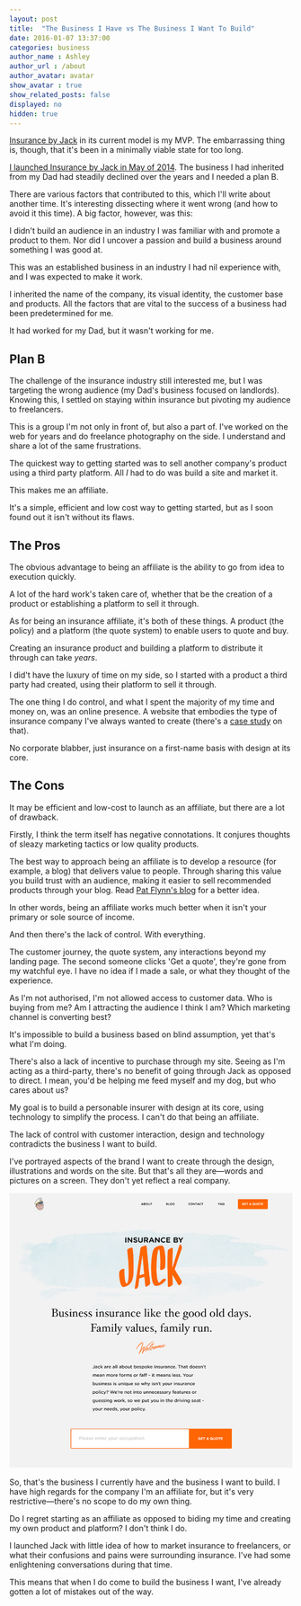 ```yaml
---
layout: post
title:  "The Business I Have vs The Business I Want To Build"
date: 2016-01-07 13:37:00
categories: business
author_name : Ashley
author_url : /about
author_avatar: avatar
show_avatar : true
show_related_posts: false
displayed: no
hidden: true
---
```


<a href="http://insurancebyjack.co.uk">Insurance by Jack</a> in its current model is my MVP. The embarrassing thing is, though, that it's been in a minimally viable state for too long.

<a href="https://storify.com/insurancebyjack/insurance-by-jack-launch-at-dot-york">I launched Insurance by Jack in May of 2014</a>. The business I had inherited from my Dad had steadily declined over the years and I needed a plan B.

There are various factors that contributed to this, which I'll write about another time. It's interesting dissecting where it went wrong (and how to avoid it this time). A big factor, however, was this:

I didn't build an audience in an industry I was familiar with and promote a product to them. Nor did I uncover a passion and build a business around something I was good at.

This was an established business in an industry I had nil experience with, and I was expected to make it work.

I inherited the name of the company, its visual identity, the customer base and products. All the factors that are vital to the success of a business had been predetermined for me.

It had worked for my Dad, but it wasn't working for me.

<h2>Plan B</h2>

The challenge of the insurance industry still interested me, but I was targeting the wrong audience (my Dad's business focused on landlords). Knowing this, I settled on staying within insurance but pivoting my audience to freelancers.

This is a group I'm not only in front of, but also a part of. I've worked on the web for years and do freelance photography on the side. I understand and share a lot of the same frustrations.

The quickest way to getting started was to sell another company's product using a third party platform. All _I_ had to do was build a site and market it.

This makes me an affiliate.

It's a simple, efficient and low cost way to getting started, but as I soon found out it isn't without its flaws.

<h2>The Pros</h2>

The obvious advantage to being an affiliate is the ability to go from idea to execution quickly.

A lot of the hard work's taken care of, whether that be the creation of a product or establishing a platform to sell it through.

As for being an insurance affiliate, it's both of these things. A product (the policy) and a platform (the quote system) to enable users to quote and buy.

Creating an insurance product and building a platform to distribute it through can take _years_.

I did't have the luxury of time on my side, so I started with a product a third party had created, using their platform to sell it through.

The one thing I do control, and what I spent the majority of my time and money on, was an online presence. A website that embodies the type of insurance company I've always wanted to create (there's a <a href="http://simpleasmilk.com/case-studies/insurance-by-jack/">case study</a> on that).

No corporate blabber, just insurance on a first-name basis with design at its core.

<h2>The Cons</h2>

It may be efficient and low-cost to launch as an affiliate, but there are a lot of drawback.

Firstly, I think the term itself has negative connotations. It conjures thoughts of sleazy marketing tactics or low quality products.

The best way to approach being an affiliate is to develop a resource (for example, a blog) that delivers value to people. Through sharing this value you build trust with an audience, making it easier to sell recommended products through your blog. Read <a href="http://www.smartpassiveincome.com/affiliate-marketing-strategies/">Pat Flynn's blog</a> for a better idea.

In other words, being an affiliate works much better when it isn't your primary or sole source of income.

And then there's the lack of control. With everything.

The customer journey, the quote system, any interactions beyond my landing page. The second someone clicks 'Get a quote', they're gone from my watchful eye. I have no idea if I made a sale, or what they thought of the experience.

As I'm not authorised, I'm not allowed access to customer data. Who is buying from me? Am I attracting the audience I think I am? Which marketing channel is converting best?

It's impossible to build a business based on blind assumption, yet that's what I'm doing.

There's also a lack of incentive to purchase through my site. Seeing as I'm acting as a third-party, there's no benefit of going through Jack as opposed to direct. I mean, you'd be helping me feed myself and my dog, but who cares about us?

My goal is to build a personable insurer with design at its core, using technology to simplify the process. I can't do that being an affiliate.

The lack of control with customer interaction, design and technology contradicts the business I want to build.

I've portrayed aspects of the brand I want to create through the design, illustrations and words on the site. But that's all they are—words and pictures on a screen. They don't yet reflect a real company.

<img src="/img/blog/jack-home.jpg" alt="Insurance by Jack">

So, that's the business I currently have and the business I want to build. I have high regards for the company I'm an affiliate for, but it's very restrictive—there's no scope to do my own thing.

Do I regret starting as an affiliate as opposed to biding my time and creating my own product and platform? I don't think I do.

I launched Jack with little idea of how to market insurance to freelancers, or what their confusions and pains were surrounding insurance. I've had some enlightening conversations during that time.

This means that when I do come to build the business I want, I've already gotten a lot of mistakes out of the way.
